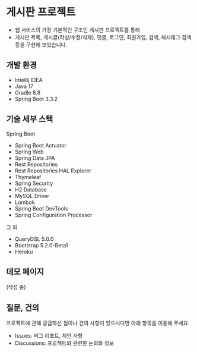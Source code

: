 # 게시판 프로젝트
* 웹 서비스의 가장 기본적인 구조인 게시판 프로젝트를 통해
* 게시판 목록, 게시글(작성/수정/삭제), 댓글, 로그인, 회원가입, 검색, 해시태그 검색 등을 구현해 보았습니다.
  

## 개발 환경

* Intellij IDEA
* Java 17
* Gradle 8.8
* Spring Boot 3.3.2

## 기술 세부 스택

Spring Boot

* Spring Boot Actuator
* Spring Web
* Spring Data JPA
* Rest Repositories
* Rest Repositories HAL Explorer
* Thymeleaf
* Spring Security
* H2 Database
* MySQL Driver
* Lombok
* Spring Boot DevTools
* Spring Configuration Processor

그 외

* QueryDSL 5.0.0
* Bootstrap 5.2.0-Beta1
* Heroku

## 데모 페이지
(작성 중)

## 질문, 건의
프로젝트에 관해 궁금하신 점이나 건의 사항이 있으시다면 아래 항목을 이용해 주세요.

* Issues: 버그 리포트, 제안 사항
* Discussions: 프로젝트와 관련한 논의와 정보
